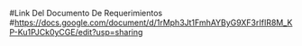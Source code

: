 #Link Del Documento De Requerimientos
#https://docs.google.com/document/d/1rMph3Jt1FmhAYByG9XF3rIfIR8M_KP-Ku1PJCk0yCGE/edit?usp=sharing
